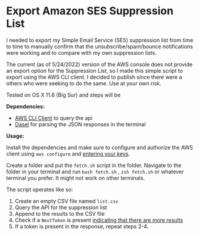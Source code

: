 # Export Amazon SES Suppression List
I needed to export my Simple Email Service (SES) suppression list from time to time to manually confirm that the unsubscribe/spam/bounce notifications were working and to compare with my own suppression lists.

The current (as of 5/24/2022) version of the AWS console does not provide an export option for the Suppression List, so I made this simple script to export using the AWS CLI client. I decided to publish since there were a others who were seeking to do the same. Use at your own risk.

Tested on OS X 11.6 (Big Sur) and steps will be 

**Dependencies:**

 - [AWS CLI Client](https://aws.amazon.com/cli/) to query the api
 - [Dasel](https://daseldocs.tomwright.me/installation) for parsing the JSON responses in the terminal


**Usage:**

Install the dependencies and make sure to configure and authorize the AWS client using ``aws configure`` and [entering your keys](https://docs.aws.amazon.com/cli/latest/userguide/cli-configure-quickstart.html).

Create a folder and put the ``fetch.sh`` script in the folder. Navigate to the folder in your terminal and run ``bash fetch.sh`` , ``zsh fetch.sh``  or whatever terminal you prefer. It might not work on other terminals.

The script operates like so:

 1. Create an empty CSV file named ``list.csv``
 2. Query the API for the suppression list
 3. Append to the results to the CSV file
 4. Check if a ``NextToken`` is present [indicating that there are more results](https://docs.aws.amazon.com/ses/latest/dg/sending-email-suppression-list.html#:~:text=Note%20%E2%80%93%20If%20your,parameter%20like%20so:)
 5. If a token is present in the response, repeat steps 2-4.